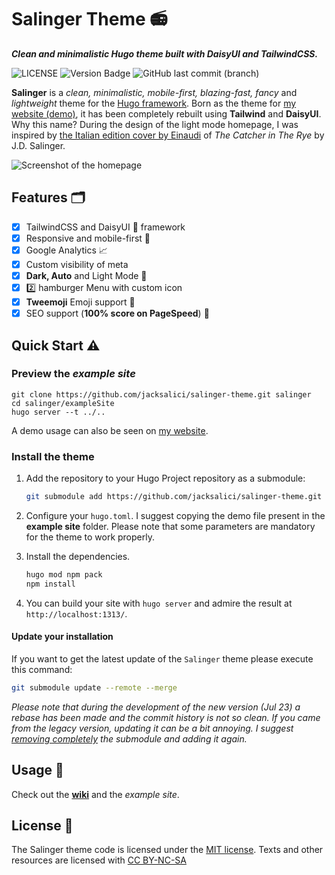 # Salinger Theme 📻
___Clean and minimalistic Hugo theme built with DaisyUI and TailwindCSS.___

![LICENSE](https://img.shields.io/badge/license-MIT-blue.svg)
![Version Badge](https://img.shields.io/badge/version-2.0.0-yellow)
![GitHub last commit (branch)](https://img.shields.io/github/last-commit/jacksalici/salinger-theme/main)



__Salinger__ is a _clean, minimalistic, mobile-first, blazing-fast, fancy_ and _lightweight_ theme for the [Hugo framework](https://gohugo.io).
Born as the theme for [my website (demo)](http://jacksalici.com), it has been completely rebuilt using __Tailwind__ and __DaisyUI__.  
Why this name? During the design of the light mode homepage, I was inspired by [the Italian edition cover by Einaudi](https://duckduckgo.com/?q=il+giovane+holden+by+j.d.+salinger+einaudi+1961&t=h_&ia=images&iax=images&iaf=color%3AWhite) of _The Catcher in The Rye_ by J.D. Salinger.

![Screenshot of the homepage](https://github.com/jacksalici/salinger-theme/blob/main/images/tn.jpg)

## Features 🗂️

- [x] TailwindCSS and DaisyUI 🌼 framework 
- [x] Responsive and mobile-first 📲
- [x] Google Analytics 📈
- [x] Custom visibility of meta
- [x] __Dark, Auto__ and Light Mode 🌚
- [x] 2️⃣ hamburger Menu with custom icon
- [x] __Tweemoji__ Emoji support 🐧
- [x] SEO support (**100% score on PageSpeed**) 🚀

## Quick Start ⚠️

### Preview the _example site_  

```shell
git clone https://github.com/jacksalici/salinger-theme.git salinger
cd salinger/exampleSite
hugo server --t ../..
```

A demo usage can also be seen on [my website](https://jacksalici.com). 

### Install the theme

1. Add the repository to your Hugo Project repository as a submodule: 

    ```bash
    git submodule add https://github.com/jacksalici/salinger-theme.git themes/salinger
    ```

2. Configure your `hugo.toml`. I suggest copying the demo file present in the __example site__ folder. Please note that some parameters are mandatory for the theme to work properly.

3. Install the dependencies.

    ```bash
    hugo mod npm pack 
    npm install
    ```

4. You can build your site with `hugo server` and admire the result at `http://localhost:1313/`.

#### Update your installation

If you want to get the latest update of the `Salinger` theme please execute this command:

```bash
git submodule update --remote --merge
```

_Please note that during the development of the new version (Jul 23) a rebase has been made and the commit history is not so clean. If you came from the legacy version, updating it can be a bit annoying. I suggest [removing completely](https://gist.github.com/myusuf3/7f645819ded92bda6677) the submodule and adding it again._

## Usage 📐

Check out the [__wiki__](https://github.com/jacksalici/salinger-theme/wiki) and the _example site_. 

## License 📜

The Salinger theme code is licensed under the [MIT license](https://github.com/jacksalici/salinger-theme/blob/master/LICENSE).
Texts and other resources are licensed with [CC BY-NC-SA](https://creativecommons.org/licenses/by-nc-sa/4.0/)
